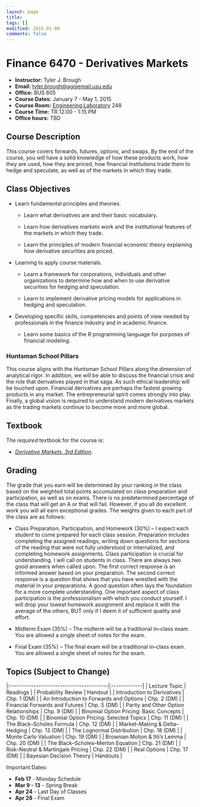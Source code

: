 ```yaml
---
layout: page
title: 
tags: []
modified: 2015-01-08
comments: false
---
```


Finance 6470 - Derivatives Markets
====================
* **Instructor:** Tyler J. Brough
* **Email:** <tyler.brough@aggiemail.usu.edu>  
* **Office:** BUS 605
* **Course Dates:** January 7 - May 1, 2015
* **Course Room:** [Engineering Laboratory](http://www.usu.edu/map/index.cfm?id=31) 248 
* **Course Time:** TR 12:00 - 1:15 PM 
* **Office hours:** TBD 

## Course Description 

This course covers forwards, futures, options, and swaps. By the end of
the course, you will have a solid knowledge of how these products work,
how they are used, how they are priced, how financial institutions trade
them to hedge and speculate, as well as of the markets in which they
trade.

## Class Objectives 

* Learn fundamental principles and theories.
    -   Learn what derivatives are and their basic vocabulary.

    -   Learn how derivatives markets work and the institutional
        features of the markets in which they trade.

    -   Learn the principles of modern financial economic theory
        explaining how derivative securities are priced.

* Learning to apply course materials.
    -   Learn a framework for corporations, individuals and other
        organizations to determine how and when to use derivative
        securities for hedging and speculation.

    -   Learn to implement derivative pricing models for applications in
        hedging and speculation.

*  Developing specific skills, competencies and points of view needed by professionals in the finance industry and in academic finance.

    -   Learn some basics of the R programming language for purposes of
        financial modeling.

### Huntsman School Pillars 

This course aligns with the Huntsman School Pillars along the dimension
of analytical rigor. In addition, we will be able to discuss the
financial crisis and the role that derivatives played in that saga. As
such ethical leadership will be touched upon. Financial derivatives are
perhaps the fastest growing products in any market. The entrepreneurial
spirit comes strongly into play. Finally, a global vision is required to
understand modern derivatives markets as the trading markets continue to
become more and more global.

## Textbook

The *required* textbook for the course is:

* *[Derivative Markets, 3rd Edition](http://goo.gl/RRrDuv)*.

## Grading 

The grade that you earn will be determined by your ranking in the class
based on the weighted total points accumulated on class preparation and
participation, as well as on exams. There is no predetermined percentage
of the class that will get an A or that will fail. However, if you all
do excellent work you will all earn exceptional grades. The weights
given to each part of the class are as follows:

-   Class Preparation, Participation, and Homework (30%) – I expect
    each student to come prepared for each class session. Preparation
    includes completing the assigned readings, writing down questions
    for sections of the reading that were not fully understood or
    internalized, and completing homework assignments. Class
    participation is crucial for understanding. I will call on students
    in class. There are always two good answers when called upon. The
    first correct response is an informed answer based on your
    preparation. The second correct response is a question that shows
    that you have wrestled with the material in your preparations. A
    good question often lays the foundation for a more complete
    understanding. One important aspect of class participation is the
    professionalism with which you conduct yourself. I will drop your
    lowest homework assignment and replace it with the average of the
    others, BUT only if I deem it of sufficient quality and effort.

-   Midterm Exam (35%) – The midterm will be a traditional in–class
    exam. You are allowed a single sheet of notes for the exam.

-   Final Exam (35%) – The final exam will be a traditional in–class
    exam. You are allowed a single sheet of notes for the exam.

## Topics (Subject to Change) 


|:-----------------------------------------|:-------------|
| Lecture Topic                            | Readings     |
| Probability Review                       | Handout      |
| Introduction to Derivatives              | Chp. 1  (DM) |
| An Introduction to Forwards and Options  | Chp. 2  (DM) |
| Financial Forwards and Futures           | Chp. 5  (DM) |
| Parity and Other Option Relationships    | Chp. 9  (DM) |
| Binomial Option Pricing: Basic Concepts  | Chp. 10 (DM) |
| Binomial Option Pricing: Selected Topics | Chp. 11 (DM) |
| The Black–Scholes Formula                | Chp. 12 (DM) |
| Market–Making & Delta–Hedging            | Chp. 13 (DM) |
| The Lognormal Distribution               | Chp. 18 (DM) |
| Monte Carlo Valuation                    | Chp. 19 (DM) |
| Brownian Motion & Itô’s Lemma            | Chp. 20 (DM) |
| The Black–Scholes–Merton Equation        | Chp. 21 (DM) |
| Risk–Neutral & Martingale Pricing        | Chp. 22 (DM) |
| Real Options                             | Chp. 17 (DM) |
| Bayesian Decision Theory                 | Handouts     |


Important Dates:

* **Feb 17** - Monday Schedule
* **Mar 9 - 13** - Spring Break
* **Apr 24** - Last Day of Classes
* **Apr 28** - Final Exam
